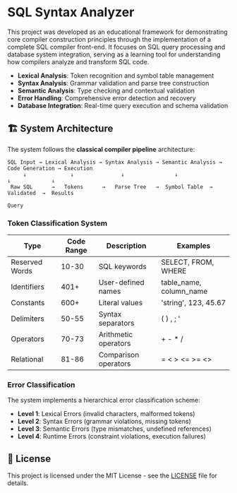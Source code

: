# SQL Syntax Analyzer

This project was developed as an educational framework for demonstrating core compiler construction principles through the implementation of a complete SQL compiler front-end. It focuses on SQL query processing and database system integration, serving as a learning tool for understanding how compilers analyze and transform SQL code.

- **Lexical Analysis**: Token recognition and symbol table management
- **Syntax Analysis**: Grammar validation and parse tree construction  
- **Semantic Analysis**: Type checking and contextual validation
- **Error Handling**: Comprehensive error detection and recovery
- **Database Integration**: Real-time query execution and schema validation

## 🏗️ System Architecture

The system follows the **classical compiler pipeline** architecture:

```
SQL Input → Lexical Analysis → Syntax Analysis → Semantic Analysis → Code Generation → Execution
     ↓              ↓               ↓                ↓                ↓             ↓
 Raw SQL      →   Tokens      →   Parse Tree   →  Symbol Table  →   Validated  →  Results
                                                                      Query
```

### Token Classification System

| Type | Code Range | Description | Examples |
|------|------------|-------------|----------|
| Reserved Words | 10-30 | SQL keywords | SELECT, FROM, WHERE |
| Identifiers | 401+ | User-defined names | table_name, column_name |
| Constants | 600+ | Literal values | 'string', 123, 45.67 |
| Delimiters | 50-55 | Syntax separators | ( ) , ; ' |
| Operators | 70-73 | Arithmetic operators | + - * / |
| Relational | 81-86 | Comparison operators | = < > <= >= <> |

### Error Classification

The system implements a hierarchical error classification scheme:

- **Level 1**: Lexical Errors (invalid characters, malformed tokens)
- **Level 2**: Syntax Errors (grammar violations, missing tokens)
- **Level 3**: Semantic Errors (type mismatches, undefined references)
- **Level 4**: Runtime Errors (constraint violations, execution failures)

## 📄 License

This project is licensed under the MIT License - see the [LICENSE](LICENSE) file for details.